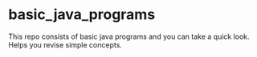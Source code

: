# basic_java_programs
This repo consists of basic java programs and you can take a quick look. Helps you revise simple concepts.
